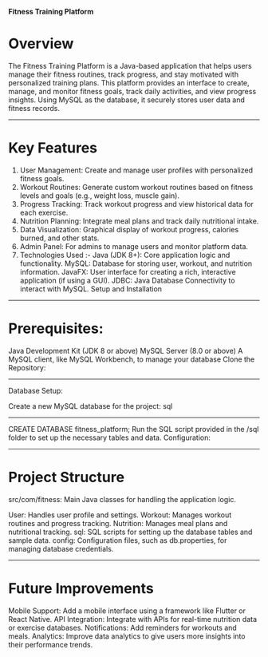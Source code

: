 **Fitness Training Platform**


# Overview 

The Fitness Training Platform is a Java-based application that helps users manage their fitness routines, track progress, and stay motivated with personalized training plans. This platform provides an interface to create, manage, and monitor fitness goals, track daily activities, and view progress insights. Using MySQL as the database, it securely stores user data and fitness records.

---

# Key Features #
1. User Management: Create and manage user profiles with personalized fitness goals.
2. Workout Routines: Generate custom workout routines based on fitness levels and goals (e.g., weight loss, muscle gain).
3. Progress Tracking: Track workout progress and view historical data for each exercise.
4. Nutrition Planning: Integrate meal plans and track daily nutritional intake.
5. Data Visualization: Graphical display of workout progress, calories burned, and other stats.
6. Admin Panel: For admins to manage users and monitor platform data.
7. Technologies Used :-
Java (JDK 8+): Core application logic and functionality.
MySQL: Database for storing user, workout, and nutrition information.
JavaFX: User interface for creating a rich, interactive application (if using a GUI).
JDBC: Java Database Connectivity to interact with MySQL.
Setup and Installation

--- 

# Prerequisites:

Java Development Kit (JDK 8 or above)
MySQL Server (8.0 or above)
A MySQL client, like MySQL Workbench, to manage your database
Clone the Repository:

---

Database Setup:

Create a new MySQL database for the project:
sql

---

CREATE DATABASE fitness_platform;
Run the SQL script provided in the /sql folder to set up the necessary tables and data.
Configuration:

---

# Project Structure

src/com/fitness: Main Java classes for handling the application logic.

User: Handles user profile and settings.
Workout: Manages workout routines and progress tracking.
Nutrition: Manages meal plans and nutritional tracking.
sql: SQL scripts for setting up the database tables and sample data.
config: Configuration files, such as db.properties, for managing database credentials.

---

# Future Improvements

Mobile Support: Add a mobile interface using a framework like Flutter or React Native.
API Integration: Integrate with APIs for real-time nutrition data or exercise databases.
Notifications: Add reminders for workouts and meals.
Analytics: Improve data analytics to give users more insights into their performance trends.
